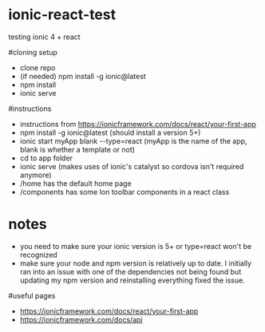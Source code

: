 # ionic-react-test

testing ionic 4 + react

#cloning setup

- clone repo
- (if needed) npm install -g ionic@latest
- npm install
- ionic serve

#instructions

- instructions from https://ionicframework.com/docs/react/your-first-app
- npm install -g ionic@latest (should install a version 5+)
- ionic start myApp blank --type=react (myApp is the name of the app, blank is whether a template or not)
- cd to app folder
- ionic serve (makes uses of ionic's catalyst so cordova isn't required anymore)
- /home has the default home page
- /components has some Ion toolbar components in a react class

# notes

- you need to make sure your ionic version is 5+ or type=react won't be recognized
- make sure your node and npm version is relatively up to date. I initially ran into an issue with one of the dependencies not being found but updating my npm version and reinstalling everything fixed the issue.

#useful pages

- https://ionicframework.com/docs/react/your-first-app
- https://ionicframework.com/docs/api
